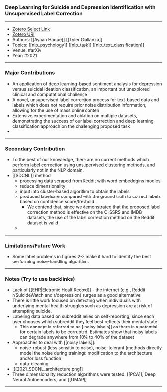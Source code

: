 ### Deep Learning for Suicide and Depression Identification with Unsupervised Label Correction
---
- [Zotero Select Link](zotero://select/groups/2480461/items/4ILFSC9W)
- [Zotero URI](https://www.zotero.org/groups/2480461/items/4ILFSC9W)
- Authors: [[Ayaan Haque]] [[Tyler Giallanza]]
- Topics: [[nlp_psychology]] [[nlp_task]] [[nlp_text_classification]]
- Venue: #arXiv
- Year: #2021
---
### Major Contributions
- An application of deep learning-based sentiment analysis for depression versus suicidal ideation classification, an important but unexplored clinical and computational challenge
- A novel, unsupervised label correction process for text-based data and labels which does not require prior noise distribution information, allowing for the use of mass online conten
- Extensive experimentation and ablation on multiple datasets, demonstrating the success of our label correction and deep learning classification approach on the challenging proposed task
- 
---
### Secondary Contribution
- To the best of our knowledge, there are no current methods which perform label correction using unsupervised clustering methods, and particularly not in the NLP domain.
- [[SDCNL]] method
	- processing data scraped from Reddit with word embeddgins modles
	- reduce dimensionality
	- input into cluster-based algorithm to obtain the labels
	- produced labelsare compared with the ground truth  to correct labels based on confidence score/treshold
		- We contend that, since we demonstrated that the proposed label correction method is effective on the C-SSRS and IMDB datasets, the use of the label correction method on the Reddit dataset is valid
	- 
---
### Limitations/Future Work
- Some label problems in figures 2-3 make it hard to identify the best performing noise-handling algorithm.
---
### Notes (Try to use backlinks)
- Lack of  [[EHR|Eletronic Healt Record]] - the internet (e.g., Reddit r/SuicideWatch and r/depression) surges as a good alternative
- There is little work focused on detecting when individuals with underlying mental health struggles such as depression are at risk of attempting suicide.
- Labeling data based on subreddit relies on self-reporting, since each user chooses which subreddit they feel best reflects their mental state
	- This concept is referred to as [[noisy labels]] as there is a potential for certain labels to be corrupted. Estimates show that noisy labels can degrade anywhere from 10% to 40% of the dataset
- Approaches to deal with [[noisy labels]]:
	- noise-robust (less sensitiv to noise), noise-tolerant (methods directly model the noise during training): modification to the architecture and/or loss function 
	- data-cleaning
- ![[2021_SDCNL_architecture.png]]
- Three dimensionality reduction algorithms were tested: [[PCA]], Deep Neural Autoencoders, and [[UMAP]]
---
